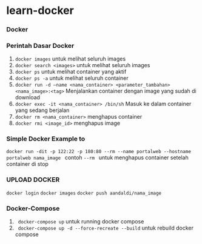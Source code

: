 # learn-docker
### Docker

### Perintah Dasar Docker
1. ```docker images```              untuk melihat seluruh images
2. ```docker search <images>```     untuk melihat seluruh images
3. ```docker ps```                  untuk melihat container yang aktif
4. ```docker ps -a```               untuk melihat seluruh container
5. ```docker run -d –name <nama_container> <parameter_tambahan> <nama_image>:<tag>``` Menjalankan container dengan image yang sudah di download
6. ```docker exec -it <nama_container> /bin/sh``` Masuk ke dalam container yang sedang berjalan
7. ```docker rm <nama_container>``` menghapus container
8. ```docker rmi <image_id>```  menghapus image


### Simple Docker Example to 
```docker run -dit -p 122:22 -p 180:80 --rm --name portalweb --hostname portalweb nama_image ```  contoh
```--rm ``` untuk menghapus container setelah container di stop

### UPLOAD DOCKER
```docker login```
```docker images```
```docker push aandaldi/nama_image```

### Docker-Compose
1. ``` docker-compose up```         untuk running docker compose
2. ``` docker-compose up -d --force-recreate --build``` untuk rebuild docker compose



